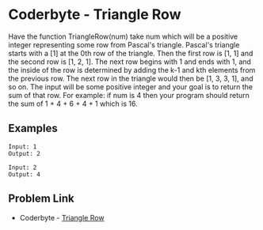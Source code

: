 # Coderbyte - Triangle Row

Have the function TriangleRow(num) take num which will be a positive integer representing some row from Pascal's triangle. Pascal's triangle starts with a [1] at the 0th row of the triangle. Then the first row is [1, 1] and the second row is [1, 2, 1]. The next row begins with 1 and ends with 1, and the inside of the row is determined by adding the k-1 and kth elements from the previous row. The next row in the triangle would then be [1, 3, 3, 1], and so on. The input will be some positive integer and your goal is to return the sum of that row. For example: if num is 4 then your program should return the sum of 1 + 4 + 6 + 4 + 1 which is 16.

## Examples

```
Input: 1
Output: 2
```

```
Input: 2
Output: 4
```

## Problem Link

- Coderbyte - [Triangle Row](https://coderbyte.com/editor/Triangle%20Row:JavaScript)
